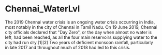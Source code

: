 # Chennai_WaterLvl
The 2019 Chennai water crisis is an ongoing water crisis occurring in India, most notably in the city of Chennai in Tamil Nadu. On 19 June 2019, Chennai city officials declared that "Day Zero", or the day when almost no water is left, had been reached, as all the four main reservoirs supplying water to the city had run dry.[1][2] Two years of deficient monsoon rainfall, particularly in late 2017 and throughout much of 2018 had led to this crisis.
